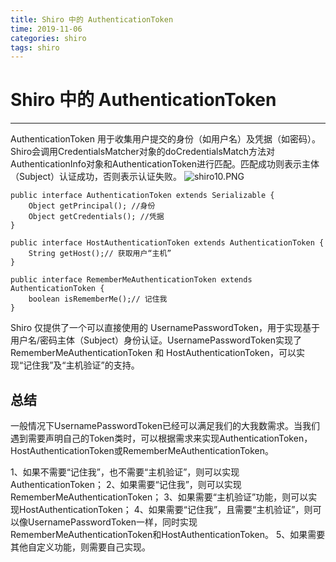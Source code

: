```yaml
---
title: Shiro 中的 AuthenticationToken
time: 2019-11-06
categories: shiro
tags: shiro
---
```


# Shiro 中的 AuthenticationToken
---
AuthenticationToken 用于收集用户提交的身份（如用户名）及凭据（如密码）。Shiro会调用CredentialsMatcher对象的doCredentialsMatch方法对AuthenticationInfo对象和AuthenticationToken进行匹配。匹配成功则表示主体（Subject）认证成功，否则表示认证失败。
![shiro10.PNG](https://i.loli.net/2019/11/06/dxCujFRki79Uw6N.png)

```
public interface AuthenticationToken extends Serializable {
    Object getPrincipal(); //身份
    Object getCredentials(); //凭据
}

public interface HostAuthenticationToken extends AuthenticationToken {
    String getHost();// 获取用户“主机”
}

public interface RememberMeAuthenticationToken extends AuthenticationToken {
    boolean isRememberMe();// 记住我
}
```

Shiro 仅提供了一个可以直接使用的 UsernamePasswordToken，用于实现基于用户名/密码主体（Subject）身份认证。UsernamePasswordToken实现了 RememberMeAuthenticationToken 和 HostAuthenticationToken，可以实现“记住我”及“主机验证”的支持。

## 总结
一般情况下UsernamePasswordToken已经可以满足我们的大我数需求。当我们遇到需要声明自己的Token类时，可以根据需求来实现AuthenticationToken，HostAuthenticationToken或RememberMeAuthenticationToken。

1、如果不需要“记住我”，也不需要“主机验证”，则可以实现AuthenticationToken；
2、如果需要“记住我”，则可以实现RememberMeAuthenticationToken；
3、如果需要“主机验证”功能，则可以实现HostAuthenticationToken；
4、如果需要“记住我”，且需要“主机验证”，则可以像UsernamePasswordToken一样，同时实现RememberMeAuthenticationToken和HostAuthenticationToken。
5、如果需要其他自定义功能，则需要自己实现。